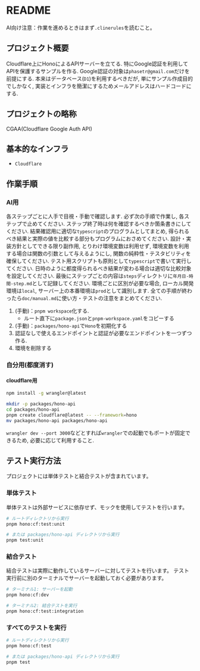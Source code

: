 # README

AI向け注意：作業を進めるときはまず`.clinerules`を読むこと。

## プロジェクト概要

Cloudflare上にHonoによるAPIサーバーを立てる.
特にGoogle認証を利用してAPIを保護するサンプルを作る.
Google認証の対象は`phasetr@gmail.com`だけを前提にする.
本来はデータベース(`D1`)を利用するべきだが,
単にサンプル作成目的でしかなく,
実装とインフラを簡潔にするためメールアドレスはハードコードにする.

## プロジェクトの略称

CGAA(Cloudflare Google Auth API)

## 基本的なインフラ

- `Cloudflare`

## 作業手順

### AI用

各ステップごとに人手で目視・手動で確認します.
必ず次の手順で作業し,
各ステップで止めてください.
ステップ終了時は何を確認するべきか箇条書きにしてください.
結果確認用に適切な`typescript`のプログラムとしてまとめ,
得られるべき結果と実際の値を比較する部分もプログラムにおさめてください.
設計・実装方針としてできる限り副作用,
とりわけ環境変数は利用せず,
環境変数を利用する場合は関数の引数として与えるようにし,
関数の純粋性・テスタビリティを確保してください.
テスト用スクリプトも原則として`typescript`で書いて実行してください.
日時のように都度得られるべき結果が変わる場合は適切な比較対象を設定してください.
最後にステップごとの内容は`steps`ディレクトリに`年月日-時間-step.md`として記録してください.
環境ごとに区別が必要な場合,
ローカル開発環境は`local`,
サーバー上の本番環境は`prod`として識別します.
全ての手順が終わったら`doc/manual.md`に使い方・テストの注意をまとめてください.

1. (手動)：`pnpm workspace`化する.
    - ルート直下に`package.json`と`pnpm-workspace.yaml`をコピーする
2. (手動)：`packages/hono-api`で`Hono`を初期化する
3. 認証なしで使えるエンドポイントと認証が必要なエンドポイントを一つずつ作る.
4. 環境を削除する

### 自分用(都度消す)

#### cloudflare用

```sh
npm install -g wrangler@latest

mkdir -p packages/hono-api
cd packages/hono-api
pnpm create cloudflare@latest -- --framework=hono
mv packages/hono-api packages/hono-api
```

`wrangler dev --port 3000`などとすれば`wrangler`での起動でもポートが固定できるため,
必要に応じて利用すること.

## テスト実行方法

プロジェクトには単体テストと結合テストが含まれています。

### 単体テスト

単体テストは外部サービスに依存せず、モックを使用してテストを行います。

```sh
# ルートディレクトリから実行
pnpm hono:cf:test:unit

# または packages/hono-api ディレクトリから実行
pnpm test:unit
```

### 結合テスト

結合テストは実際に動作しているサーバーに対してテストを行います。
テスト実行前に別のターミナルでサーバーを起動しておく必要があります。

```sh
# ターミナル1: サーバーを起動
pnpm hono:cf:dev

# ターミナル2: 結合テストを実行
pnpm hono:cf:test:integration
```

### すべてのテストを実行

```sh
# ルートディレクトリから実行
pnpm hono:cf:test

# または packages/hono-api ディレクトリから実行
pnpm test
```
